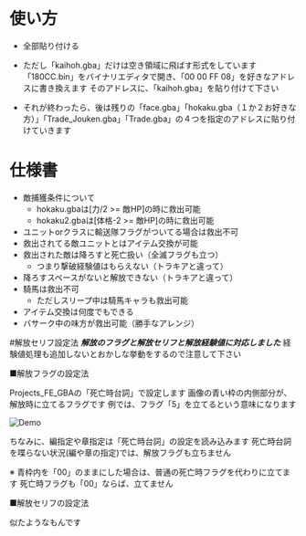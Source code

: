 # 使い方


* 全部貼り付ける

* ただし「kaihoh.gba」だけは空き領域に飛ばす形式をしています
「180CC.bin」をバイナリエディタで開き、「00 00 FF 08」を好きなアドレスに書き換えます
そのアドレスに、「kaihoh.gba」を貼り付けて下さい

* それが終わったら、後は残りの「face.gba」「hokaku.gba（１か２お好きな方）」「Trade_Jouken.gba」「Trade.gba」の４つを指定のアドレスに貼り付けていきます


# 仕様書
* 敵捕獲条件について
	* hokaku.gbaは[力/2 >= 敵HP]の時に救出可能
	* hokaku2.gbaは[体格-2 >= 敵HP]の時に救出可能
* ユニットorクラスに輸送隊フラグがついてる場合は救出不可
* 救出されてる敵ユニットとはアイテム交換が可能
* 救出された敵は降ろすと死亡扱い（全滅フラグも立つ）
	* つまり撃破経験値はもらえない（トラキアと違って）
* 降ろすスペースがないと解放できない（トラキアと違って）
* 騎馬は救出不可
	* ただしスリープ中は騎馬キャラも救出可能
* アイテム交換は何度でもできる
* バサーク中の味方が救出可能（勝手なアレンジ）

#解放セリフ設定法
***解放のフラグと解放セリフと解放経験値に対応しました***
経験値処理も追加しないとおかしな挙動をするので注意して下さい

■解放フラグの設定法

Projects_FE_GBAの「死亡時台詞」で設定します
画像の青い枠の内側部分が、解放時に立てるフラグです
例では、フラグ「5」を立てるという意味になります

![Demo](https://github.com/ngmansion/FE8/blob/master/%E6%8D%95%E7%8D%B2/Projects_FE_GBA.png)

ちなみに、編指定や章指定は「死亡時台詞」の設定を読み込みます
死亡時台詞を喋らない状況(編や章の指定)では、解放フラグも立ちません

※
青枠内を「00」のままにした場合は、普通の死亡時フラグを代わりに立てます
死亡時フラグも「00」ならば、立てません


■解放セリフの設定法

似たようなもんです